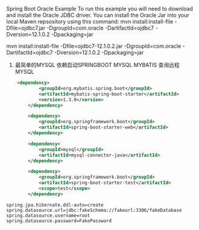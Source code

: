 Spring Boot Oracle Example
To run this example you will need to download and install the Oracle JDBC driver.
You can install the Oracle Jar into your local Maven repsository using this command: mvn install:install-file -Dfile=ojdbc7.jar -DgroupId=com.oracle -DartifactId=ojdbc7 -Dversion=12.1.0.2 -Dpackaging=jar


 mvn install:install-file -Dfile=ojdbc7-12.1.0.2.jar -DgroupId=com.oracle -DartifactId=ojdbc7 -Dversion=12.1.0.2 -Dpackaging=jar
 
1. 最简单的MYSQL 依赖启动SPRINGBOOT MYSQL MYBATIS 查询远程MYSQL
~~~xml
    <dependency>
            <groupId>org.mybatis.spring.boot</groupId>
            <artifactId>mybatis-spring-boot-starter</artifactId>
            <version>1.3.0</version>
        </dependency>

        <dependency>
            <groupId>org.springframework.boot</groupId>
            <artifactId>spring-boot-starter-web</artifactId>
        </dependency>

        <dependency>
            <groupId>mysql</groupId>
            <artifactId>mysql-connector-java</artifactId>
        </dependency>

        <dependency>
            <groupId>org.springframework.boot</groupId>
            <artifactId>spring-boot-starter-test</artifactId>
            <scope>test</scope>
        </dependency>
~~~

~~~properties
spring.jpa.hibernate.ddl-auto=create
spring.datasource.url=jdbc:fakeSchema://fakeurl:3306/fakeDatabase
spring.datasource.username=root
spring.datasource.password=FakePassword
~~~


        
